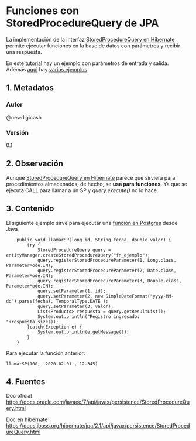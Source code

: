 # Funciones con StoredProcedureQuery de JPA
La implementación de la interfaz [StoredProcedureQuery en Hibernate][urlHibernate] permite 
ejecutar funciones en la base de datos con parámetros y recibir una respuesta.

En este [tutorial][urlEjemplo] hay un ejemplo con parámetros de entrada y salida.  
Además [aqui][urlEjmplos] hay [varios ejemplos][urlEjmplos].

## 1. Metadatos

### Autor
@newdigicash
### Versión
0.1

## 2. Observación

Aunque [StoredProcedureQuery en Hibernate][urlHibernate] parece que sirviera para 
procedimientos almacenados, de hecho, se **usa para funciones**. Ya que se ejecuta CALL para 
llamar a un SP y _query.execute()_ no lo hace.

## 3. Contenido 
El siguiente ejemplo sirve para ejecutar una [función en Postgres][urlMiFun] desde Java
~~~
	public void llamarSP(long id, String fecha, double valor) {
    	try {
    		StoredProcedureQuery query = entityManager.createStoredProcedureQuery("fn_ejemplo");
            query.registerStoredProcedureParameter(1, Long.class, ParameterMode.IN);
            query.registerStoredProcedureParameter(2, Date.class, ParameterMode.IN);
            query.registerStoredProcedureParameter(3, Double.class, ParameterMode.IN);
            query.setParameter(1, id);
            query.setParameter(2, new SimpleDateFormat("yyyy-MM-dd").parse(fecha), TemporalType.DATE );
            query.setParameter(3, valor);
            List<Producto> respuesta = query.getResultList();
            System.out.println("Registro ingresado: "+respuesta.size());
    	}catch(Exception e) {
            System.out.println(e.getMessage());
    	}
	}
~~~

Para ejecutar la función anterior:

	llamarSP(100, '2020-02-01', 12.345)

## 4. Fuentes
Doc oficial <https://docs.oracle.com/javaee/7/api/javax/persistence/StoredProcedureQuery.html>

Doc en hibernate <https://docs.jboss.org/hibernate/jpa/2.1/api/javax/persistence/StoredProcedureQuery.html>

[//]: # (aqui van las referencias citadas)
[urlMiFun]: https://github.com/newdigicash/apuntes/blob/master/database/postgres/funcion-postgres-11.md
[urlEjmplos]: https://www.programcreek.com/java-api-examples/?api=javax.persistence.StoredProcedureQuery
[urlEjemplo]: https://thoughts-on-java.org/call-stored-procedures-jpa-part-2/
[urlHibernate]: https://docs.jboss.org/hibernate/jpa/2.1/api/javax/persistence/StoredProcedureQuery.html
